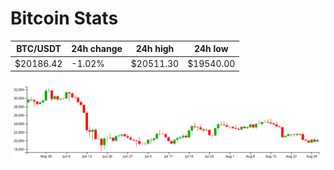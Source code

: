 # Bitcoin Stats

BTC/USDT|24h change|24h high|24h low|
|---|---|---|---|
|$20186.42|-1.02%|$20511.30|$19540.00|

<img src="./chart.svg">
